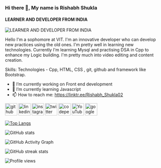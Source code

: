 ### Hi there 👋, My name is Rishabh Shukla
#### LEARNER AND DEVELOPER FROM INDIA
![LEARNER AND DEVELOPER FROM INDIA](https://raw.githubusercontent.com/PulkitSinghDev/PulkitSinghDev/main/footer.png)

Hello 
I'm a sophomore at VIT. I'm an innovative developer who can develop new practices using the old ones. I'm pretty well in learning new technologies.
Currently I'm learning Mysql and practising DSA in Cpp to enhance my Logic building. 
I'm pretty much into video editing and content creation.


Skills: Technologies - Cpp, HTML, CSS , git, github and framework like Bootstrap. 

- 🔭 I’m currently working on Front end development 
- 🌱 I’m currently learning Javascript 
- 📫 How to reach me: https://linktr.ee/Rishabh_Shukla02 


[<img src='https://cdn.jsdelivr.net/npm/simple-icons@3.0.1/icons/github.svg' alt='github' height='40'>](https://github.com/iamguru02)  [<img src='https://cdn.jsdelivr.net/npm/simple-icons@3.0.1/icons/linkedin.svg' alt='linkedin' height='40'>](https://www.linkedin.com/in/rishabhshukla/)  [<img src='https://cdn.jsdelivr.net/npm/simple-icons@3.0.1/icons/instagram.svg' alt='instagram' height='40'>](https://www.instagram.com/Tangocharlie.2002/)  [<img src='https://cdn.jsdelivr.net/npm/simple-icons@3.0.1/icons/twitter.svg' alt='twitter' height='40'>](https://twitter.com/iamguru2002)  [<img src='https://cdn.jsdelivr.net/npm/simple-icons@3.0.1/icons/codepen.svg' alt='codepen' height='40'>](https://codepen.io/iamguru2002)  [<img src='https://cdn.jsdelivr.net/npm/simple-icons@3.0.1/icons/youtube.svg' alt='YouTube' height='40'>](https://www.youtube.com/channel/Faujistaan)  [<img src='https://cdn.jsdelivr.net/npm/simple-icons@3.0.1/icons/google.svg' alt='google' height='40'>](https://drive.google.com/file/d/1JOzZ_-DLg28wso4eXVsFPLqV9oPa3oCp/view)  

[![Top Langs](https://github-readme-stats.vercel.app/api/top-langs/?username=iamguru02)](https://github.com/anuraghazra/github-readme-stats)

![GitHub stats](https://github-readme-stats.vercel.app/api?username=iamguru02&show_icons=true)  

![GitHub Activity Graph](https://activity-graph.herokuapp.com/graph?username=iamguru02)  

![GitHub streak stats](https://github-readme-streak-stats.herokuapp.com/?user=iamguru02)  

![Profile views](https://gpvc.arturio.dev/iamguru02)  

